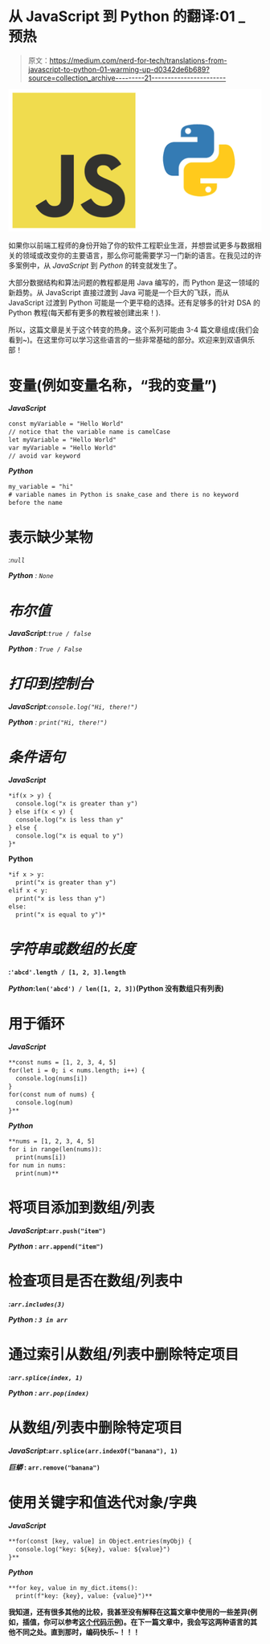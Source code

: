 # 从 JavaScript 到 Python 的翻译:01 _ 预热

> 原文：<https://medium.com/nerd-for-tech/translations-from-javascript-to-python-01-warming-up-d0342de6b689?source=collection_archive---------21----------------------->

![](img/ae72159df643ee8dd14a249a24030df9.png)

如果你以前端工程师的身份开始了你的软件工程职业生涯，并想尝试更多与数据相关的领域或改变你的主要语言，那么你可能需要学习一门新的语言。在我见过的许多案例中，从 *JavaScript* 到 *Python* 的转变就发生了。

大部分数据结构和算法问题的教程都是用 Java 编写的，而 Python 是这一领域的新趋势。从 JavaScript 直接过渡到 Java 可能是一个巨大的飞跃，而从 JavaScript 过渡到 Python 可能是一个更平稳的选择。还有足够多的针对 DSA 的 Python 教程(每天都有更多的教程被创建出来！).

所以，这篇文章是关于这个转变的热身。这个系列可能由 3-4 篇文章组成(我们会看到~)。在这里你可以学习这些语言的一些非常基础的部分。欢迎来到双语俱乐部！

# 变量(例如变量名称，“我的变量”)

***JavaScript***

```
const myVariable = "Hello World" 
// notice that the variable name is camelCase
let myVariable = "Hello World"
var myVariable = "Hello World"
// avoid var keyword
```

***Python***

```
my_variable = "hi"
# variable names in Python is snake_case and there is no keyword before the name
```

# 表示缺少某物

*:`null`*

****Python*** : `None`*

# *布尔值*

****JavaScript***:`true / false`*

****Python*** : `True / False`*

# *打印到控制台*

****JavaScript***:`console.log("Hi, there!")`*

****Python*** : `print("Hi, there!")`*

# *条件语句*

***JavaScript***

```
*if(x > y) {
  console.log("x is greater than y")
} else if(x < y) {
  console.log("x is less than y"
} else {
  console.log("x is equal to y")
}*
```

****Python****

```
*if x > y:
  print("x is greater than y")
elif x < y:
  print("x is less than y")
else:
  print("x is equal to y")*
```

# *字符串或数组的长度*

**:`'abcd'.length / [1, 2, 3].length`**

*****Python***:`len('abcd') / len([1, 2, 3])`(Python 没有数组只有列表)**

# **用于循环**

*****JavaScript*****

```
**const nums = [1, 2, 3, 4, 5]
for(let i = 0; i < nums.length; i++) {
  console.log(nums[i])
}
for(const num of nums) {
  console.log(num)
}**
```

*****Python*****

```
**nums = [1, 2, 3, 4, 5]
for i in range(len(nums)):
  print(nums[i])
for num in nums:
  print(num)**
```

# **将项目添加到数组/列表**

*****JavaScript***:`arr.push("item")`**

*****Python*** : `arr.append("item")`**

# **检查项目是否在数组/列表中**

***:`arr.includes(3)`***

******Python*** : `3 in arr`***

# **通过索引从数组/列表中删除特定项目**

***:`arr.splice(index, 1)`***

******Python*** : `arr.pop(index)`***

# **从数组/列表中删除特定项目**

*****JavaScript***:`arr.splice(arr.indexOf("banana"), 1)`**

*****巨蟒*** : `arr.remove("banana")`**

# **使用关键字和值迭代对象/字典**

*****JavaScript*****

```
**for(const [key, value] in Object.entries(myObj) {
  console.log("key: ${key}, value: ${value}")
}**
```

*****Python*****

```
**for key, value in my_dict.items():
  print(f"key: {key}, value: {value}")**
```

**我知道，还有很多其他的比较，我甚至没有解释在这篇文章中使用的一些差异(例如，插值，你可以参考[这个代码示例](https://www.codegrepper.com/code-examples/python/javascript+string+interpolation+polyfill))。在下一篇文章中，我会写这两种语言的其他不同之处。直到那时，编码快乐~！！！**